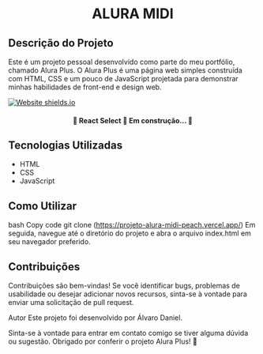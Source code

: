 <h1 align="center">ALURA MIDI</h1>

## Descrição do Projeto
<p>Este é um projeto pessoal desenvolvido como parte do meu portfólio, chamado Alura Plus. O Alura Plus é uma página web simples construída com HTML, CSS e um pouco de JavaScript projetada para demonstrar minhas habilidades de front-end e design web.</p>

<image align="center">[![Website shields.io](https://img.shields.io/website-up-down-green-red/http/shields.io.svg)](http://shields.io/)</image>

<h4 align="center"> 
	🚧  React Select 🚀 Em construção...  🚧
</h4>


## Tecnologias Utilizadas
- HTML
- CSS
- JavaScript

## Como Utilizar
bash
Copy code
git clone (https://projeto-alura-midi-peach.vercel.app/)
Em seguida, navegue até o diretório do projeto e abra o arquivo index.html em seu navegador preferido.

## Contribuições
Contribuições são bem-vindas! Se você identificar bugs, problemas de usabilidade ou desejar adicionar novos recursos, sinta-se à vontade para enviar uma solicitação de pull request.

Autor
Este projeto foi desenvolvido por Álvaro Daniel.

Sinta-se à vontade para entrar em contato comigo se tiver alguma dúvida ou sugestão. Obrigado por conferir o projeto Alura Plus! 🚀
